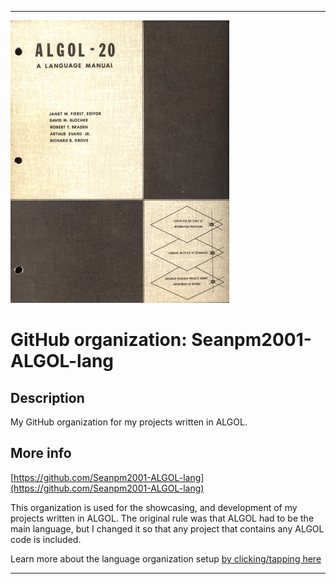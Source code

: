 
***

![1965_ALGOL-20_A_Language_Manual,_Fierst_et_al_-_cover.jpg failed to load. The file may be missing or corrupt. Check the file path for errors first.](/AdditionalInfo/1/Seanpm2001-ALGOL-lang/1965_ALGOL-20_A_Language_Manual,_Fierst_et_al_-_cover.jpg)

# GitHub organization: Seanpm2001-ALGOL-lang

## Description

My GitHub organization for my projects written in ALGOL.

## More info

[https://github.com/Seanpm2001-ALGOL-lang](https://github.com/Seanpm2001-ALGOL-lang)

This organization is used for the showcasing, and development of my projects written in ALGOL. The original rule was that ALGOL had to be the main language, but I changed it so that any project that contains any ALGOL code is included.

Learn more about the language organization setup [by clicking/tapping here](/AdditionalInfo/LanguageOrgs/README.md)

***
